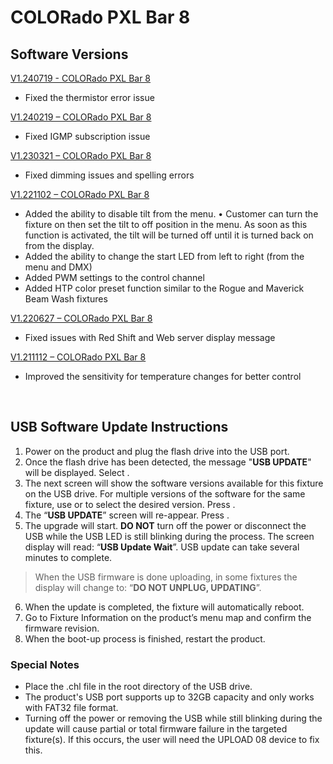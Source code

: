 # COLORado PXL Bar 8

## Software Versions

[V1.240719 - COLORado PXL Bar 8](https://github.com/Chauvet-Pro/COLORADOPXLBAR8/blob/a0feeceb9c92af3a0c12a8a8d2899c4e421d344f/FIRMWARE/V1.240719.zip)
- Fixed the thermistor error issue

[V1.240219 – COLORado PXL Bar 8](https://github.com/Chauvet-Pro/COLORADOPXLBAR8/blob/df907d5822307a832c1fc9611a6ab5c992eccc2a/FIRMWARE/V1.240219.zip)
-	Fixed IGMP subscription issue

[V1.230321 – COLORado PXL Bar 8](https://github.com/Chauvet-Pro/COLORADOPXLBAR8/blob/df907d5822307a832c1fc9611a6ab5c992eccc2a/FIRMWARE/V1.230321.zip)
-	Fixed dimming issues and spelling errors

[V1.221102 – COLORado PXL Bar 8](https://github.com/Chauvet-Pro/COLORADOPXLBAR8/blob/df907d5822307a832c1fc9611a6ab5c992eccc2a/FIRMWARE/V1.221102.zip)
-	Added the ability to disable tilt from the menu.
•	Customer can turn the fixture on then set the tilt to off position in the menu. As soon as this function is activated, the tilt will be turned off until it is turned back on from the display.
-	Added the ability to change the start LED from left to right (from the menu and DMX)
-	Added PWM settings to the control channel
-	Added HTP color preset function similar to the Rogue and Maverick Beam Wash fixtures

[V1.220627 – COLORado PXL Bar 8](https://github.com/Chauvet-Pro/COLORADOPXLBAR8/blob/df907d5822307a832c1fc9611a6ab5c992eccc2a/FIRMWARE/V1.220627.zip)
-	Fixed issues with Red Shift and Web server display message

[V1.211112 – COLORado PXL Bar 8](https://github.com/Chauvet-Pro/COLORADOPXLBAR8/blob/df907d5822307a832c1fc9611a6ab5c992eccc2a/FIRMWARE/V1.211112.zip)
-	Improved the sensitivity for temperature changes for better control

&nbsp;

## USB Software Update Instructions
1. Power on the product and plug the flash drive into the USB port.
2.	Once the flash drive has been detected, the message "**USB UPDATE**" will be displayed. Select **<YES>**.  
3.	The next screen will show the software versions available for this fixture on the USB drive.  For multiple versions of the software for the same fixture, use **<UP>** or **<DOWN>** to select the desired version.  Press **<ENTER>**.
4.	The “**USB UPDATE**” screen will re-appear.  Press **<YES>**.
5.	The upgrade will start. **DO NOT** turn off the power or disconnect the USB while the USB LED is still blinking during the process. The screen display will read: “**USB Update Wait**”. USB update can take several minutes to complete.
   >When the USB firmware is done uploading, in some fixtures the display will change to: “**DO NOT UNPLUG, UPDATING**”.
6.	When the update is completed, the fixture will automatically reboot.
7.	Go to Fixture Information on the product’s menu map and confirm the firmware revision.
8.	When the boot-up process is finished, restart the product.

### Special Notes
* Place the .chl file in the root directory of the USB drive.
* The product's USB port supports up to 32GB capacity and only works with FAT32 file format.
* Turning off the power or removing the USB while still blinking during the update will cause partial or total firmware failure in the targeted fixture(s). If this occurs, the user will need the UPLOAD 08 device to fix this.

